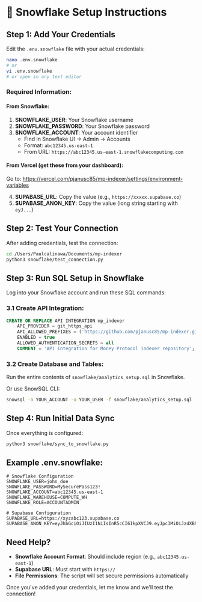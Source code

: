 # 🚀 Snowflake Setup Instructions

## Step 1: Add Your Credentials

Edit the `.env.snowflake` file with your actual credentials:

```bash
nano .env.snowflake
# or
vi .env.snowflake
# or open in any text editor
```

### Required Information:

#### From Snowflake:
1. **SNOWFLAKE_USER**: Your Snowflake username
2. **SNOWFLAKE_PASSWORD**: Your Snowflake password
3. **SNOWFLAKE_ACCOUNT**: Your account identifier
   - Find in Snowflake UI → Admin → Accounts
   - Format: `abc12345.us-east-1`
   - From URL: `https://abc12345.us-east-1.snowflakecomputing.com`

#### From Vercel (get these from your dashboard):
Go to: https://vercel.com/pjanusc85/mp-indexer/settings/environment-variables

4. **SUPABASE_URL**: Copy the value (e.g., `https://xxxxx.supabase.co`)
5. **SUPABASE_ANON_KEY**: Copy the value (long string starting with `eyJ...`)

## Step 2: Test Your Connection

After adding credentials, test the connection:

```bash
cd /Users/Paulcalinawa/Documents/mp-indexer
python3 snowflake/test_connection.py
```

## Step 3: Run SQL Setup in Snowflake

Log into your Snowflake account and run these SQL commands:

### 3.1 Create API Integration:
```sql
CREATE OR REPLACE API INTEGRATION mp_indexer
    API_PROVIDER = git_https_api
    API_ALLOWED_PREFIXES = ('https://github.com/pjanusc85/mp-indexer.git')
    ENABLED = true
    ALLOWED_AUTHENTICATION_SECRETS = all
    COMMENT = 'API integration for Money Protocol indexer repository';
```

### 3.2 Create Database and Tables:
Run the entire contents of `snowflake/analytics_setup.sql` in Snowflake.

Or use SnowSQL CLI:
```bash
snowsql -a YOUR_ACCOUNT -u YOUR_USER -f snowflake/analytics_setup.sql
```

## Step 4: Run Initial Data Sync

Once everything is configured:

```bash
python3 snowflake/sync_to_snowflake.py
```

## Example .env.snowflake:

```env
# Snowflake Configuration
SNOWFLAKE_USER=john_doe
SNOWFLAKE_PASSWORD=MySecurePass123!
SNOWFLAKE_ACCOUNT=abc12345.us-east-1
SNOWFLAKE_WAREHOUSE=COMPUTE_WH
SNOWFLAKE_ROLE=ACCOUNTADMIN

# Supabase Configuration
SUPABASE_URL=https://xyzabc123.supabase.co
SUPABASE_ANON_KEY=eyJhbGciOiJIUzI1NiIsInR5cCI6IkpXVCJ9.eyJpc3MiOiJzdXBhYmFzZSIsInJlZiI6Inh5emFiYzEyMyIsInJvbGUiOiJhbm9uIiwiaWF0IjoxNjQ2MjM5MDIyLCJleHAiOjE5NjE4MTUwMjJ9.AbCdEfGhIjKlMnOpQrStUvWxYz
```

## Need Help?

- **Snowflake Account Format**: Should include region (e.g., `abc12345.us-east-1`)
- **Supabase URL**: Must start with `https://`
- **File Permissions**: The script will set secure permissions automatically

Once you've added your credentials, let me know and we'll test the connection!
